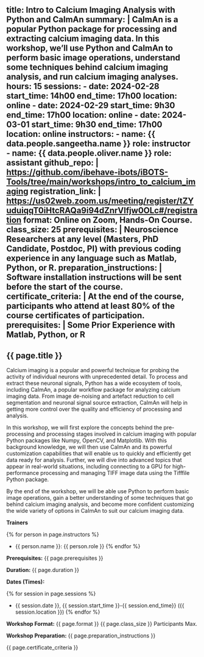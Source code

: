 title: Intro to Calcium Imaging Analysis with Python and CaImAn
summary: |
    CaImAn is a popular Python package for processing and extracting calcium imaging data. In this workshop, we’ll use Python and CaImAn to perform basic image operations, understand some techniques behind calcium imaging analysis, and run calcium imaging analyses.
hours: 15
sessions:
    - date: 2024-02-28
      start_time: 14h00
      end_time: 17h00
      location: online
    - date: 2024-02-29
      start_time: 9h30
      end_time: 17h00
      location: online
    - date: 2024-03-01
      start_time: 9h30
      end_time: 17h00
      location: online
instructors:
    - name: {{ data.people.sangeetha.name }}
      role: instructor      
    - name: {{ data.people.oliver.name }}
      role: assistant
github_repo:  |
    https://github.com/ibehave-ibots/iBOTS-Tools/tree/main/workshops/intro_to_calcium_imaging
registration_link: |
    https://us02web.zoom.us/meeting/register/tZYuduiqqT0iHtcRAQa9i94dZnrVIfjw0OLc#/registration
format: Online on Zoom, Hands-On Course.
class_size: 25
prerequisites:  |
    Neuroscience Researchers at any level (Masters, PhD Candidate, Postdoc, PI) with previous coding experience in any language such as Matlab, Python, or R.
preparation_instructions: |
    Software installation instructions will be sent before the start of the course.
certificate_criteria: | 
    At the end of the course, participants who attend at least 80% of the course certificates of participation.
prerequisites:  |
    Some Prior Experience with Matlab, Python, or R
---

## {{ page.title }}

Calcium imaging is a popular and powerful technique for probing the activity of individual neurons with unprecedented detail. To process and extract these neuronal signals, Python has a wide ecosystem of tools, including CaImAn, a popular workflow package for analyzing calcium imaging data. From image de-noising and artefact reduction to cell segmentation and neuronal signal source extraction, CaImAn will help in getting more control over the quality and efficiency of processing and analysis. 

In this workshop, we will first explore the concepts behind the pre-processing and processing stages involved in calcium imaging with popular Python packages like Numpy, OpenCV, and Matplotlib. With this background knowledge, we will then use CaImAn and its powerful customization capabilities that will enable us to quickly and efficiently get data ready for analysis. Further, we will dive into advanced topics that appear in real-world situations, including connecting to a GPU for high-performance processing and managing TIFF image data using the Tifffile Python package.

By the end of the workshop, we will be able use Python to perform basic image operations, gain a better understanding of some techniques that go behind calcium imaging analysis, and become more confident customizing the wide variety of options in CaImAn to suit our calcium imaging data.

**Trainers**

{% for person in page.instructors %}
  - {{ person.name }}: {{ person.role }}
{% endfor %}

**Prerequisites:** {{ page.prerequisites }} 

**Duration:** {{ page.duration }}

**Dates (Times):**

{% for session in page.sessions %}
- {{ session.date }}, {{ session.start_time }}-{{ session.end_time}} ({{ session.location }})
{% endfor %}


**Workshop Format:** {{ page.format }} {{ page.class_size }} Participants Max.

**Workshop Preparation:** {{ page.preparation_instructions }}

{{ page.certificate_criteria }}
